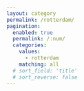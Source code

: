 ```yaml
---
layout: category
permalink: /rotterdam/
pagination: 
  enabled: true
  permalink: /:num/
  categories:
    values:
      - rotterdam
    matching: all
  # sort_field: 'title'
  # sort_reverse: false
---
```


